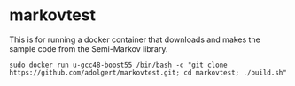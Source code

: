 markovtest
==========

This is for running a docker container that downloads and makes the sample code from the Semi-Markov library.

```
sudo docker run u-gcc48-boost55 /bin/bash -c "git clone https://github.com/adolgert/markovtest.git; cd markovtest; ./build.sh"
```
